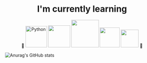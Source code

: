 <div align="center">

  <h1> I'm currently learning </h1> 
  
  
🌱  <img alt="Python" src ="https://img.shields.io/badge/Python-3776AB.svg?&style=for-the-badge&logo=Python&logoColor=white" width="70"/> <img src="https://img.shields.io/badge/Django-092E20?style=for-the-badge&logo=Django&logoColor=white" width="72"/>
<img src="https://img.shields.io/badge/bootstrap-%23563D7C.svg?style=for-the-badge&logo=bootstrap&logoColor=white" width="90"/> <img src="https://img.shields.io/badge/html5-%23E34F26.svg?style=for-the-badge&logo=html5&logoColor=white" width="65"/> <img src="https://img.shields.io/badge/CSS3-1572B6?style=for-the-badge&logo=CSS3&logoColor=white" width="58"> 🌱  
</div>

![Anurag's GitHub stats](https://github-readme-stats.vercel.app/api?username=petteloiv&show_icons=true&theme=buefy)
